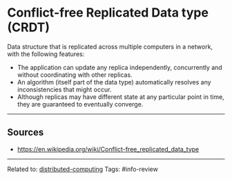 # Conflict-free Replicated Data type (CRDT)
Data structure that is replicated across multiple computers in a network, with the following features:
* The application can update any replica independently, concurrently and without coordinating with other replicas.
* An algorithm (itself part of the data type) automatically resolves any inconsistencies that might occur.
* Although replicas may have different state at any particular point in time, they are guaranteed to eventually converge.

<hr>

## Sources
* https://en.wikipedia.org/wiki/Conflict-free_replicated_data_type

<hr>

Related to: [distributed-computing](distributed-computing)
Tags: #info-review